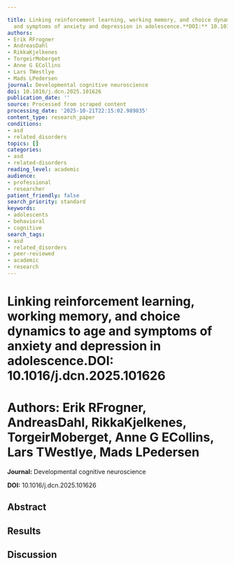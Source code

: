 ```yaml
---

title: Linking reinforcement learning, working memory, and choice dynamics to age
  and symptoms of anxiety and depression in adolescence.**DOI:** 10.1016/j.dcn.2025.101626
authors:
- Erik RFrogner
- AndreasDahl
- RikkaKjelkenes
- TorgeirMoberget
- Anne G ECollins
- Lars TWestlye
- Mads LPedersen
journal: Developmental cognitive neuroscience
doi: 10.1016/j.dcn.2025.101626
publication_date: ''
source: Processed from scraped content
processing_date: '2025-10-21T22:15:02.989835'
content_type: research_paper
conditions:
- asd
- related_disorders
topics: []
categories:
- asd
- related-disorders
reading_level: academic
audience:
- professional
- researcher
patient_friendly: false
search_priority: standard
keywords:
- adolescents
- behavioral
- cognitive
search_tags:
- asd
- related_disorders
- peer-reviewed
- academic
- research
---
```




# Linking reinforcement learning, working memory, and choice dynamics to age and symptoms of anxiety and depression in adolescence.**DOI:** 10.1016/j.dcn.2025.101626

# **Authors:** Erik RFrogner, AndreasDahl, RikkaKjelkenes, TorgeirMoberget, Anne G ECollins, Lars TWestlye, Mads LPedersen

**Journal:** Developmental cognitive neuroscience

**DOI:** 10.1016/j.dcn.2025.101626

## Abstract

## Results

## Discussion